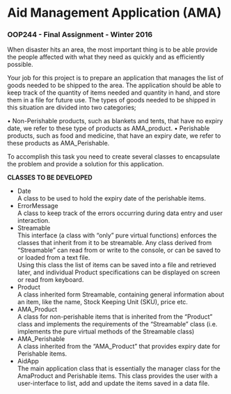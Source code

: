 # Aid Management Application (AMA)
### OOP244 - Final Assignment - Winter 2016


When disaster hits an area, the most important thing is to be able provide the people affected with what they need as quickly and as efficiently possible.
 
Your job for this project is to prepare an application that manages the list of goods needed to be shipped to the area. The application should be able to keep track of the quantity of items needed and quantity in hand, and store them in a file for future use. 
The types of goods needed to be shipped in this situation are divided into two categories; 

 •	Non-Perishable products, such as blankets and tents, that have no expiry date, we refer to these type of products as AMA_product.
 •	Perishable products, such as food and medicine, that have an expiry date, we refer to these products as AMA_Perishable. 

To accomplish this task you need to create several classes to encapsulate the problem and provide a solution for this application.

**CLASSES TO BE DEVELOPED**

- Date	
A class to be used to hold the expiry date of the perishable items.
- ErrorMessage	
A class to keep track of the errors occurring during data entry and user interaction.
- Streamable	
This interface (a class with “only” pure virtual functions) enforces the classes that inherit from it to be streamable. Any class derived from “Streamable” can read from or write to the console, or can be saved to or loaded from a text file.   
Using this class the list of items can be saved into a file and retrieved later, and individual Product specifications can be displayed on screen or read from keyboard. 
- Product	
A class inherited form Streamable, containing general information about an item, like the name, Stock Keeping Unit (SKU), price etc.
- AMA_Product	
A class for non-perishable items that is inherited from the “Product” class and implements the requirements of the “Streamable” class (i.e. implements the pure virtual methods of the Streamable class)
- AMA_Perishable	
A class inherited from the “AMA_Product” that provides expiry date for Perishable items.
- AidApp	
The main application class that is essentially the manager class for the AmaProduct and Perishable items. This class provides the user with a user-interface to list, add and update the items saved in a data file.


 

